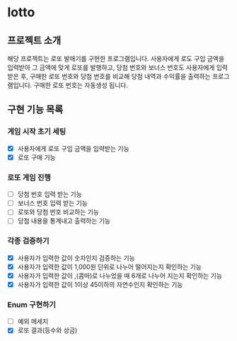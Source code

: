 # lotto

## 프로젝트 소개
해당 프로젝트는 로또 발매기를 구현한 프로그램입니다.
사용자에게 로도 구입 금액을 입력받아 그 금액에 맞게 로또를 발행하고,
당첨 번호와 보너스 번호도 사용자에게 입력받은 후,
구매한 로또 번호와 당첨 번호를 비교해 당첨 내역과 수익률을 출력하는 프로그램입니다.
구매한 로또 번호는 자동생성 됩니다.

## 구현 기능 목록

### 게임 시작 초기 세팅
- [x] 사용자에게 로또 구입 금액을 입력받는 기능
- [x] 로또 구매 기능

### 로또 게임 진행
- [ ] 당첨 번호 입력 받는 기능
- [ ] 보너스 번호 입력 받는 기능
- [ ] 로또와 당첨 번호 비교하는 기능
- [ ] 당첨 내용을 통계내고 출력하는 기능

### 각종 검증하기
- [x] 사용자가 입력한 값이 숫자인지 검증하는 기능
- [x] 사용자가 입력한 값이 1,000원 단위로 나누어 떨어지는지 확인하는 기능
- [x] 사용자가 입력한 값이 ,(콤마)로 나누었을 때 6개로 나누어 지는지 확인하는 기능
- [x] 사용자가 입력한 값이 1이상 45이하의 자연수인지 확인하는 기능

### Enum 구현하기
- [ ] 예외 메세지
- [x] 로또 결과(등수와 상금)
